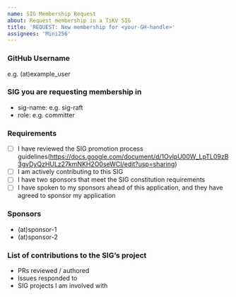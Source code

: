 ```yaml
---
name: SIG Membership Request
about: Request membership in a TiKV SIG
title: 'REQUEST: New membership for <your-GH-handle>'
assignees: 'Mini256'
---
```


### GitHub Username
e.g. (at)example_user

### SIG you are requesting membership in
- sig-name: e.g. sig-raft
- role: e.g. committer

### Requirements
- [ ] I have reviewed the SIG promotion process guidelines(https://docs.google.com/document/d/1OvlpU00W_LpTL09zB3gvDyQzHULz27kmNKH2O0seWCI/edit?usp=sharing)
- [ ] I am actively contributing to this SIG
- [ ] I have two sponsors that meet the SIG constitution requirements
- [ ] I have spoken to my sponsors ahead of this application, and they have agreed to sponsor my application

### Sponsors
- (at)sponsor-1
- (at)sponsor-2

### List of contributions to the SIG’s project
- PRs reviewed / authored
- Issues responded to
- SIG projects I am involved with

